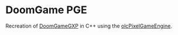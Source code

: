 # DoomGame PGE

Recreation of [DoomGameGXP](https://github.com/TechnicJelle/DoomGameGXP) in C++ using
the [olcPixelGameEngine](https://github.com/OneLoneCoder/olcPixelGameEngine).
